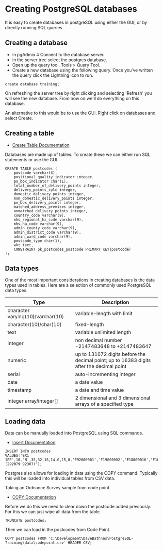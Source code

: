 Creating PostgreSQL databases
=============================

It is easy to create databases in postgreSQL using either the GUI, or by directly running SQL queries.

Creating a database
-------------------

- In pgAdmin 4 Connect to the database server.
- In the server tree select the postgres database.
- Open up the query tool.  Tools > Query Tool.
- Create a new database using the following query.  Once you've written the query click the Lightning icon to run.

```
create database training;
```

On refreshing the server tree by right clicking and selecting 'Refresh' you will see the new database.  From now on we'll do everything on this database.

An alternative to this would be to use the GUI.  Right click on databases and select Create.

Creating a table
----------------

- [Create Table Documentation](https://www.postgresql.org/docs/current/static/sql-createtable.html)

Databases are made up of tables.  To create these we can either run SQL statements or use the GUI.

```
CREATE TABLE postcodes (
    postcode varchar(8),
    positional_quality_indicator integer,
    po_box_indicator char(1),
    total_number_of_delivery_points integer,
    delivery_points_cplc integer,
    domestic_delivery_points integer,
    non_domestic_delivery_points integer,
    po_box_delivery_points integer,
    matched_address_premises integer,
    unmatched_delivery_points integer,
    country_code varchar(9),
    nhs_regional_ha_code varchar(9),
    nhs_ha_code varchar(9),
    admin_county_code varchar(9),
    admin_district_code varchar(9),
    admin_ward_code varchar(9),
    postcode_type char(1),
    wkt text,
    CONSTRAINT pk_postcodes_postcode PRIMARY KEY(postcode)
);
```

Data types
----------

One of the most important considerations in creating databases is the data types used in tables.  Here are a selection of commonly used PostgreSQL data types.

| Type | Description |
| ---- | ----------- |
| character varying(10)/varchar(10) | variable-length with limit |
| character(10)/char(10) | fixed-length |
| text | variable unlimited length |
| integer | non decimal number -2147483648 to +2147483647  |
| numeric | up to 131072 digits before the decimal point; up to 16383 digits after the decimal point |
| serial | auto-incrementing integer |
| date | a date value |
| timestamp | a date and time value |
| integer array/integer[] | 2 dimensional and 3 dimensional arrays of a specified type |

Loading data
------------

Data can be manually loaded into PostgreSQL using SQL commands.

- [Insert Documentation](https://www.postgresql.org/docs/8.2/static/sql-insert.html)

```
INSERT INTO postcodes
VALUES('EX1 1EE',10,'N',32,32,18,14,0,15,0,'E92000001','E19000002','E18000010','E10000008','E07000041','E05003502','S','POINT (292079 92307)');
```

Postgres also allows for loading in data using the COPY command.  Typically this will be loaded into individual tables from CSV data.

Taking an Ordnance Survey sample from code point.

- [COPY Documentation](https://www.postgresql.org/docs/9.2/static/sql-copy.html)


Before we do this we need to clear down the postcode added previously.  For this we can just wipe all data from the table.

```
TRUNCATE postcodes;
```

Then we can load in the postcodes from Code Point.

```
COPY postcodes FROM 'C:\Development\DaveBathnes\PostgreSQL-Training\data\codepoint.csv' HEADER CSV;
```